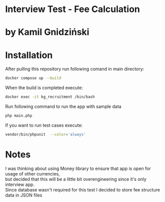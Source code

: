 Interview Test - Fee Calculation
=====
by Kamil Gnidziński
=====
# Installation
After pulling this repository run following comand in main directory:
```bash
docker compose up --build
```
When the build is completed execute:

```bash
docker exec -it kg_recruitment /bin/bash
```
Run following command to run the app with sample data

```bash
php main.php
```

If you want to run test cases execute:

```bash
vendor/bin/phpunit  --color='always'
```

# Notes

I was thinking about using Money library to ensure 
that app is open for usage of other currencies,  
but decided that 
this will be a little bit overengineering since it's only interview app.  
Since database wasn't required for this test I decided to store fee 
structure data in JSON files
